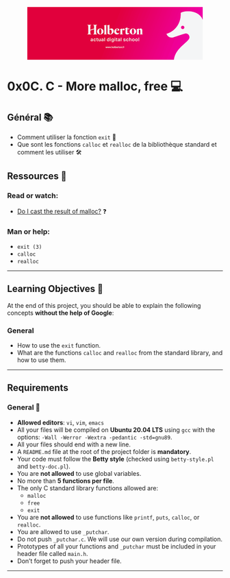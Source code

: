 <div align="center"><img src="https://github.com/ksyv/holbertonschool-web_front_end/blob/main/baniere_holberton.png"></div>

# 0x0C. C - More malloc, free 💻

## Général 📚

*   Comment utiliser la fonction `exit` 🚪
*   Que sont les fonctions `calloc` et `realloc` de la bibliothèque standard et comment les utiliser 🛠️

## Ressources 🌟

### Read or watch:

*   [Do I cast the result of malloc?](https://intranet.hbtn.io/rltoken/xRakq81EUvl-3QG_3QUC8A) ❓

### Man or help:

- `exit (3)`
- `calloc`
- `realloc`

---

## Learning Objectives 🎯

At the end of this project, you should be able to explain the following concepts **without the help of Google**:

### General

- How to use the `exit` function.
- What are the functions `calloc` and `realloc` from the standard library, and how to use them.

---

## Requirements

### General 📜

- **Allowed editors**: `vi`, `vim`, `emacs`
- All your files will be compiled on **Ubuntu 20.04 LTS** using `gcc` with the options:
  `-Wall -Werror -Wextra -pedantic -std=gnu89`.
- All your files should end with a new line.
- A `README.md` file at the root of the project folder is **mandatory**.
- Your code must follow the **Betty style** (checked using `betty-style.pl` and `betty-doc.pl`).
- You are **not allowed** to use global variables.
- No more than **5 functions per file**.
- The only C standard library functions allowed are:
  - `malloc`
  - `free`
  - `exit`
- You are **not allowed** to use functions like `printf`, `puts`, `calloc`, or `realloc`.
- You are allowed to use `_putchar`.
- Do not push `_putchar.c`. We will use our own version during compilation.
- Prototypes of all your functions and `_putchar` must be included in your header file called `main.h`.
- Don’t forget to push your header file.

---
